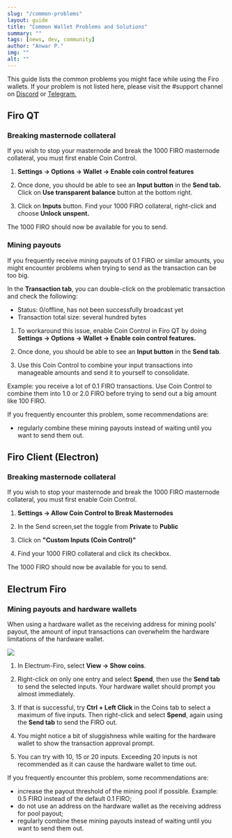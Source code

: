```yaml
---
slug: "/common-problems"
layout: guide
title: "Common Wallet Problems and Solutions"
summary: ""
tags: [news, dev, community]
author: "Anwar P."
img: ""
alt: ""
---
```


This guide lists the common problems you might face while using the Firo wallets. If your problem is not listed here, please visit the #support channel on [Discord](https://discord.com/invite/TGZPRbRT3Y) or [Telegram.](https://t.me/firoorg)

## Firo QT

### Breaking masternode collateral

If you wish to stop your masternode and break the 1000 FIRO masternode collateral, you must first enable Coin Control.

1. **Settings -> Options -> Wallet -> Enable coin control features**

2. Once done, you should be able to see an **Input button** in the **Send tab.** Click on **Use transparent balance** button at the bottom right.

3. Click on **Inputs** button. Find your 1000 FIRO collateral, right-click and choose **Unlock unspent.**

The 1000 FIRO should now be available for you to send.

### Mining payouts

If you frequently receive mining payouts of 0.1 FIRO or similar amounts, you might encounter problems when trying to send as the transaction can be too big.

In the **Transaction tab**, you can double-click on the problematic transaction and check the following:

- Status: 0/offline, has not been successfully broadcast yet
- Transaction total size: several hundred bytes

1. To workaround this issue, enable Coin Control in Firo QT by doing **Settings -> Options -> Wallet -> Enable coin control features.**

2. Once done, you should be able to see an **Input button** in the **Send tab**.

3. Use this Coin Control to combine your input transactions into manageable amounts and send it to yourself to consolidate.

Example: you receive a lot of 0.1 FIRO transactions. Use Coin Control to combine them into 1.0 or 2.0 FIRO before trying to send out a big amount like 100 FIRO.

If you frequently encounter this problem, some recommendations are:

- regularly combine these mining payouts instead of waiting until you want to send them out.

## Firo Client (Electron)

### Breaking masternode collateral

If you wish to stop your masternode and break the 1000 FIRO masternode collateral, you must first enable Coin Control.

1. **Settings -> Allow Coin Control to Break Masternodes**

2. In the Send screen,set the toggle from **Private** to **Public**

3. Click on **"Custom Inputs (Coin Control)"**

4. Find your 1000 FIRO collateral and click its checkbox.

The 1000 FIRO should now be available for you to send.

## Electrum Firo

### Mining payouts and hardware wallets

When using a hardware wallet as the receiving address for mining pools' payout, the amount of input transactions can overwhelm the hardware limitations of the hardware wallet.

![](/guide/assets/common-problems/electrum-firo-ledger-select.png)

1. In Electrum-Firo, select **View -> Show coins**.

2. Right-click on only one entry and select **Spend**, then use the **Send tab** to send the selected inputs. Your hardware wallet should prompt you almost immediately.

3. If that is successful, try **Ctrl + Left Click** in the Coins tab to select a maximum of five inputs. Then right-click and select **Spend**, again using the **Send tab** to send the FIRO out.

4. You might notice a bit of sluggishness while waiting for the hardware wallet to show the transaction approval prompt.

5. You can try with 10, 15 or 20 inputs. Exceeding 20 inputs is not recommended as it can cause the hardware wallet to time out.

If you frequently encounter this problem, some recommendations are:

- increase the payout threshold of the mining pool if possible. Example: 0.5 FIRO instead of the default 0.1 FIRO;
- do not use an address on the hardware wallet as the receiving address for pool payout;
- regularly combine these mining payouts instead of waiting until you want to send them out.
